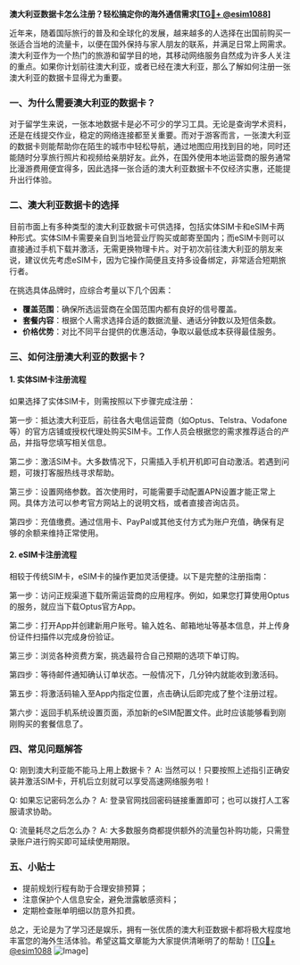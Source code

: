 **澳大利亚数据卡怎么注册？轻松搞定你的海外通信需求[[TG💪+ @esim1088](https://t.me/s/esim1088)]**

近年来，随着国际旅行的普及和全球化的发展，越来越多的人选择在出国前购买一张适合当地的流量卡，以便在国外保持与家人朋友的联系，并满足日常上网需求。澳大利亚作为一个热门的旅游和留学目的地，其移动网络服务自然成为许多人关注的重点。如果你计划前往澳大利亚，或者已经在澳大利亚，那么了解如何注册一张澳大利亚的数据卡显得尤为重要。

### 一、为什么需要澳大利亚的数据卡？

对于留学生来说，一张本地数据卡是必不可少的学习工具。无论是查询学术资料，还是在线提交作业，稳定的网络连接都至关重要。而对于游客而言，一张澳大利亚的数据卡则能帮助你在陌生的城市中轻松导航，通过地图应用找到目的地，同时还能随时分享旅行照片和视频给亲朋好友。此外，在国外使用本地运营商的服务通常比漫游费用便宜得多，因此选择一张合适的澳大利亚数据卡不仅经济实惠，还能提升出行体验。

### 二、澳大利亚数据卡的选择

目前市面上有多种类型的澳大利亚数据卡可供选择，包括实体SIM卡和eSIM卡两种形式。实体SIM卡需要亲自到当地营业厅购买或邮寄至国内；而eSIM卡则可以直接通过手机下载并激活，无需更换物理卡片。对于初次前往澳大利亚的朋友来说，建议优先考虑eSIM卡，因为它操作简便且支持多设备绑定，非常适合短期旅行者。

在挑选具体品牌时，应综合考量以下几个因素：
- **覆盖范围**：确保所选运营商在全国范围内都有良好的信号覆盖。
- **套餐内容**：根据个人需求选择合适的数据流量、通话分钟数以及短信条数。
- **价格优势**：对比不同平台提供的优惠活动，争取以最低成本获得最佳服务。

### 三、如何注册澳大利亚的数据卡？

#### 1. 实体SIM卡注册流程

如果选择了实体SIM卡，则需按照以下步骤完成注册：

第一步：抵达澳大利亚后，前往各大电信运营商（如Optus、Telstra、Vodafone等）的官方店铺或授权代理处购买SIM卡。工作人员会根据您的需求推荐适合的产品，并指导您填写相关信息。

第二步：激活SIM卡。大多数情况下，只需插入手机开机即可自动激活。若遇到问题，可拨打客服热线寻求帮助。

第三步：设置网络参数。首次使用时，可能需要手动配置APN设置才能正常上网。具体方法可以参考官方网站上的说明文档，或者直接咨询店员。

第四步：充值缴费。通过信用卡、PayPal或其他支付方式为账户充值，确保有足够的余额来维持正常使用。

#### 2. eSIM卡注册流程

相较于传统SIM卡，eSIM卡的操作更加灵活便捷。以下是完整的注册指南：

第一步：访问正规渠道下载所需运营商的应用程序。例如，如果您打算使用Optus的服务，就应当下载Optus官方App。

第二步：打开App并创建新用户账号。输入姓名、邮箱地址等基本信息，并上传身份证件扫描件以完成身份验证。

第三步：浏览各种资费方案，挑选最符合自己预期的选项下单订购。

第四步：等待邮件通知确认订单状态。一般情况下，几分钟内就能收到激活码。

第五步：将激活码输入至App内指定位置，点击确认后即完成了整个注册过程。

第六步：返回手机系统设置页面，添加新的eSIM配置文件。此时应该能够看到刚刚购买的套餐信息了。

### 四、常见问题解答

Q: 刚到澳大利亚能不能马上用上数据卡？
A: 当然可以！只要按照上述指引正确安装并激活SIM卡，开机后立刻就可以享受高速网络服务啦！

Q: 如果忘记密码怎么办？
A: 登录官网找回密码链接重置即可；也可以拨打人工客服请求协助。

Q: 流量耗尽之后怎么办？
A: 大多数服务商都提供额外的流量包补购功能，只需登录账户进行购买即可延续使用期限。

### 五、小贴士

- 提前规划行程有助于合理安排预算；
- 注意保护个人信息安全，避免泄露敏感资料；
- 定期检查账单明细以防意外扣费。

总之，无论是为了学习还是娱乐，拥有一张优质的澳大利亚数据卡都将极大程度地丰富您的海外生活体验。希望这篇文章能为大家提供清晰明了的帮助！[[TG💪+ @esim1088](https://t.me/s/esim1088) ![Image](https://i.postimg.cc/4NQfJmqS/Snipaste-2025-05-13-00-14-12.png)]